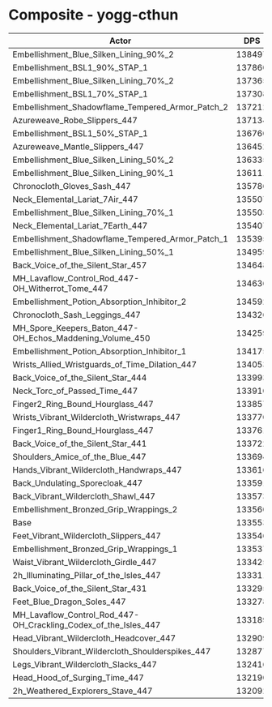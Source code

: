 # Composite - yogg-cthun
| Actor | DPS | Increase |
|---|:---:|:---:|
|Embellishment_Blue_Silken_Lining_90%_2|138497|3.70%|
|Embellishment_BSL1_90%_STAP_1|137860|3.22%|
|Embellishment_Blue_Silken_Lining_70%_2|137365|2.85%|
|Embellishment_BSL1_70%_STAP_1|137308|2.81%|
|Embellishment_Shadowflame_Tempered_Armor_Patch_2|137212|2.74%|
|Azureweave_Robe_Slippers_447|137134|2.68%|
|Embellishment_BSL1_50%_STAP_1|136760|2.40%|
|Azureweave_Mantle_Slippers_447|136452|2.17%|
|Embellishment_Blue_Silken_Lining_50%_2|136335|2.08%|
|Embellishment_Blue_Silken_Lining_90%_1|136111|1.92%|
|Chronocloth_Gloves_Sash_447|135786|1.67%|
|Neck_Elemental_Lariat_7Air_447|135507|1.46%|
|Embellishment_Blue_Silken_Lining_70%_1|135503|1.46%|
|Neck_Elemental_Lariat_7Earth_447|135407|1.39%|
|Embellishment_Shadowflame_Tempered_Armor_Patch_1|135395|1.38%|
|Embellishment_Blue_Silken_Lining_50%_1|134959|1.05%|
|Back_Voice_of_the_Silent_Star_457|134648|0.82%|
|MH_Lavaflow_Control_Rod_447-OH_Witherrot_Tome_447|134636|0.81%|
|Embellishment_Potion_Absorption_Inhibitor_2|134592|0.78%|
|Chronocloth_Sash_Leggings_447|134326|0.58%|
|MH_Spore_Keepers_Baton_447-OH_Echos_Maddening_Volume_450|134259|0.53%|
|Embellishment_Potion_Absorption_Inhibitor_1|134175|0.47%|
|Wrists_Allied_Wristguards_of_Time_Dilation_447|134053|0.37%|
|Back_Voice_of_the_Silent_Star_444|133993|0.33%|
|Neck_Torc_of_Passed_Time_447|133910|0.27%|
|Finger2_Ring_Bound_Hourglass_447|133857|0.23%|
|Wrists_Vibrant_Wildercloth_Wristwraps_447|133770|0.16%|
|Finger1_Ring_Bound_Hourglass_447|133761|0.16%|
|Back_Voice_of_the_Silent_Star_441|133722|0.13%|
|Shoulders_Amice_of_the_Blue_447|133694|0.11%|
|Hands_Vibrant_Wildercloth_Handwraps_447|133616|0.05%|
|Back_Undulating_Sporecloak_447|133591|0.03%|
|Back_Vibrant_Wildercloth_Shawl_447|133573|0.02%|
|Embellishment_Bronzed_Grip_Wrappings_2|133560|0.01%|
|Base|133553|0.00%|
|Feet_Vibrant_Wildercloth_Slippers_447|133546|0.00%|
|Embellishment_Bronzed_Grip_Wrappings_1|133537|-0.01%|
|Waist_Vibrant_Wildercloth_Girdle_447|133425|-0.10%|
|2h_Illuminating_Pillar_of_the_Isles_447|133311|-0.18%|
|Back_Voice_of_the_Silent_Star_431|133295|-0.19%|
|Feet_Blue_Dragon_Soles_447|133278|-0.21%|
|MH_Lavaflow_Control_Rod_447-OH_Crackling_Codex_of_the_Isles_447|133189|-0.27%|
|Head_Vibrant_Wildercloth_Headcover_447|132909|-0.48%|
|Shoulders_Vibrant_Wildercloth_Shoulderspikes_447|132877|-0.51%|
|Legs_Vibrant_Wildercloth_Slacks_447|132416|-0.85%|
|Head_Hood_of_Surging_Time_447|132190|-1.02%|
|2h_Weathered_Explorers_Stave_447|132092|-1.09%|
